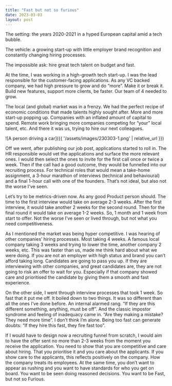 ```yaml
---
title: "Fast but not so furious"
date: 2023-03-03
layout: post
---
```


The setting: the years 2020-2021 in a hyped European capital amid a tech bubble.

The vehicle: a growing start-up with little employer brand recognition and constantly changing hiring processes.

The impossible ask: hire great tech talent on budget and fast.

At the time, I was working in a high-growth tech start-up. I was the lead responsible for the customer-facing applications. As any VC backed company, we had high pressure to grow and do “more”. Make it or break it. Build new features, support more clients, be faster. Our team of 4 needed to grow.

The local (and global) market was in a frenzy. We had the perfect recipe of economic conditions that made talents highly sought after. More and more start-up popping up. Companies with an inflated amount of capital to spend. Remote work bringing more companies competing for “your” local talent, etc. And there it was us, trying to hire our next colleagues.

![A person driving a car]({{ '/assets/images/230303-1.png' | relative_url }})

Off we went, after publishing our job post, applications started to roll in. The HR responsible would vet the applications and surface the more relevant ones. I would then select the ones to invite for the first call once or twice a week. Then if the call had a good outcome, they would be funnelled into our recruiting process. For technical roles that would mean a take-home assignment, a 3-hour marathon of interviews (technical and behavioural) and a final 1-hour call with one of the founders. That’s not ideal, but also not the worse I've seen.

Let’s try to be metrics-driven now. As any good Product person should. The time to the first interview would take on average 2-3 weeks. After the first interview, it would take another 2 weeks for the second round. Then for the final round it would take on average 1-2 weeks. So, 1 month and 1 week from start to offer. Not the worse I’ve seen or lived through, but not what you need competitiveness.

As I mentioned the market was being hyper competitive. I was hearing of other companies’ hiring processes. Most taking 4 weeks. A famous local company taking 3 weeks and trying to lower the time, another company 2 weeks, etc. This was faster than us, made me think hard about what we were doing. If you are not an employer with high status and brand you can’t afford taking long. Candidates are going to pass you up. If they are interviewing with other companies, and great candidates are, they are not going to risk an offer to wait for you. Especially if that company showed care and prioritised the candidate by giving them a smooth and fast experience.

On the other side, I went through interview processes that took 1 week. So fast that it put me off. It boiled down to two things. It was so different than all the ones I’ve done before. An internal alarmed rang. “If they are this different something, anything, must be off”. And the classic impostor syndrome and feeling of inadequacy came in. “Are they making a mistake? They need more time”. I don’t think I’m alone. Being too fast can generate doubts: “If they hire this fast, they fire fast too”.

If I would have to design now a recruiting funnel from scratch, I would aim to have the offer sent no more than 2-3 weeks from the moment you receive the application. You need to show that you are competitive and care about hiring. That you prioritise it and you care about the applicants. If you show care to the applicants, this reflects positively on the company. How the company treats its employees. At the same time, you don’t want to appear as rushing and you want to have standards for who you get on board. You want to be seen doing reasoned decisions. You want to be Fast, but not so Furious.